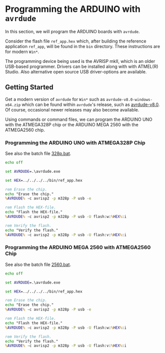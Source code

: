 # Programming the ARDUINO with `avrdude`

In this section, we will program the ARDUINO boards with `avrdude`.

Consider the flash file `ref_app.hex` which, after
building the reference application `ref_app`, will be found in the `bin` directory.
These instructions are for modern `Win*`.

The programming device being used is the AVRISP mkII, which is an older USB-based
programmer. Drivers can be installed along with with ATMEL(R) Studio.
Also alternative open source USB driver-options are available.

## Getting Started

Get a modern version of `avrdude` for `Win*` such as `avrdude-v8.0-windows-x64.zip` which can
be found within `avrdude`'s release, such as
[avrdude-v8.0](https://github.com/avrdudes/avrdude/releases).
Of course, occasional newer releases may also become available.

Using commands or command files, we can program the ARDUINO UNO with the ATMEGA328P chip
or the ARDUINO MEGA 2560 with the ATMEGA2560 chip.

### Programming the ARDUINO UNO with ATMEGA328P Chip

See also the batch file [328p.bat](./328p.bat).

```cmd
echo off

set AVRDUDE=.\avrdude.exe

set HEX=../../../../bin/ref_app.hex

rem Erase the chip.
echo "Erase the chip."
%AVRDUDE% -c avrisp2 -p m328p -P usb -e

rem Flash the HEX-file.
echo "Flash the HEX-file."
%AVRDUDE% -c avrisp2 -p m328p -P usb -U flash:w:%HEX%:i

rem Verify the flash.
echo "Verify the flash."
%AVRDUDE% -c avrisp2 -p m328p -P usb -U flash:v:%HEX%:i
```

### Programming the ARDUINO MEGA 2560 with ATMEGA2560 Chip

See also the batch file [2560.bat](./2560.bat).

```cmd
echo off

set AVRDUDE=.\avrdude.exe

set HEX=../../../../bin/ref_app.hex

rem Erase the chip.
echo "Erase the chip."
%AVRDUDE% -c avrisp2 -p m328p -P usb -e

rem Flash the HEX-file.
echo "Flash the HEX-file."
%AVRDUDE% -c avrisp2 -p m328p -P usb -U flash:w:%HEX%:i

rem Verify the flash.
echo "Verify the flash."
%AVRDUDE% -c avrisp2 -p m328p -P usb -U flash:v:%HEX%:i
```
